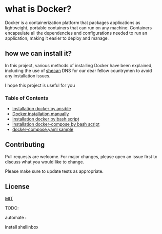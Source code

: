 # what is Docker?
Docker is a containerization platform that packages applications as lightweight, portable containers that can run on any machine. 
Containers encapsulate all the dependencies and configurations needed to run an application, making it easier to deploy and manage. 


## how we can install it?
In this project, various methods of installing Docker have been explained, including the use of <a href="https://shecan.ir/">shecan</a> DNS for our dear fellow countrymen to avoid any installation issues.

I hope this project is useful for you

### Table of Contents

- <a href="https://github.com/Amin-mashari/docker-installation/tree/main/ansible">Installation docker by ansible</a>
- <a href="https://github.com/Amin-mashari/docker-installation/tree/main/manual-installation">Docker installation manually</a>
- <a href="https://github.com/Amin-mashari/docker-installation/tree/main/scripts">Installation docker by bash script</a>
- <a href="https://github.com/MohammadrezaJavid/docker-installation/blob/main/scripts/install-docker-compose.sh">Installation docker-compose by bash script</a>
- <a href="https://github.com/Amin-mashari/docker-installation/tree/main/docker-compose">docker-compose.yaml sample</a>


## Contributing

Pull requests are welcome. For major changes, please open an issue first
to discuss what you would like to change.

Please make sure to update tests as appropriate.

## License

[MIT](https://choosealicense.com/licenses/mit/)


TODO:

automate :

install shellinbox


